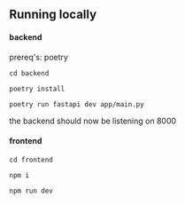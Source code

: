 ## Running locally

#### backend

prereq's: poetry

`cd backend`

`poetry install`

`poetry run fastapi dev app/main.py`

the backend should now be listening on 8000

#### frontend

`cd frontend`

`npm i`

`npm run dev`
